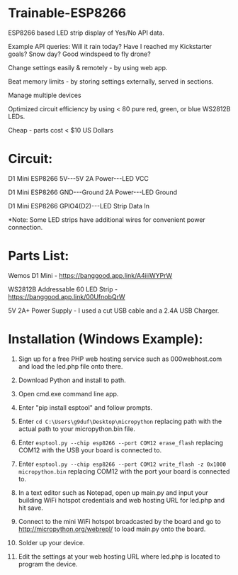 # Trainable-ESP8266

ESP8266 based LED strip display of Yes/No API data.

Example API queries:
Will it rain today? Have I reached my Kickstarter goals? Snow day? Good windspeed to fly drone? 

Change settings easily & remotely - by using web app.

Beat memory limits - by storing settings externally, served in sections.

Manage multiple devices

Optimized circuit efficiency by using < 80 pure red, green, or blue WS2812B LEDs.

Cheap - parts cost < $10 US Dollars


# Circuit:

D1 Mini ESP8266 5V---5V 2A Power---LED VCC

D1 Mini ESP8266 GND---Ground 2A Power---LED Ground

D1 Mini ESP8266 GPIO4(D2)---LED Strip Data In

*Note: Some LED strips have additional wires for convenient power connection.

# Parts List:

Wemos D1 Mini - https://banggood.app.link/A4iiiWYPrW

WS2812B Addressable 60 LED Strip - https://banggood.app.link/00UfnobQrW

5V 2A+ Power Supply - I used a cut USB cable and a 2.4A USB Charger.

# Installation (Windows Example):

1. Sign up for a free PHP web hosting service such as 000webhost.com and load the led.php file onto there. 

2. Download Python and install to path.

3. Open cmd.exe command line app.

4. Enter "pip install esptool" and follow prompts.

5. Enter ```cd C:\Users\g9duf\Desktop\micropython``` replacing path with the actual path to your micropython.bin file.

6. Enter ```esptool.py --chip esp8266 --port COM12 erase_flash``` replacing COM12 with the USB  your board is connected to.

7. Enter ```esptool.py --chip esp8266 --port COM12 write_flash -z 0x1000 micropython.bin``` replacing COM12 with the port your board is connected to.

8. In a text editor such as Notepad, open up main.py and input your building WiFi hotspot credentials and web hosting URL for led.php and hit save.

9. Connect to the mini WiFi hotspot broadcasted by the board and go to http://micropython.org/webrepl/ to load main.py onto the board.

10. Solder up your device.

11. Edit the settings at your web hosting URL where led.php is located to program the device.
